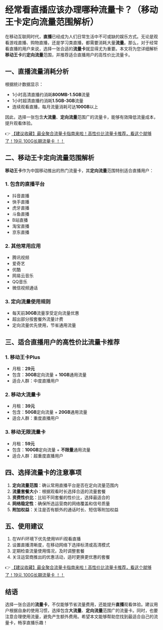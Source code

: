 # 经常看直播应该办理哪种流量卡？（移动王卡定向流量范围解析）

在移动互联网时代，**直播**已经成为人们日常生活中不可或缺的娱乐方式。无论是观看游戏直播、购物直播，还是学习类直播，都需要消耗大量**流量**。那么，对于经常看直播的用户来说，选择一张合适的**流量卡**就显得尤为重要。本文将为您详细解析**移动王卡**的**定向流量**范围，并推荐适合直播用户的高性价比流量卡。

## 一、直播流量消耗分析

根据统计数据显示：
- 1小时高清直播约消耗**800MB-1.5GB**流量
- 1小时超清直播约消耗**1.5GB-3GB**流量
- 连续观看直播，每月流量消耗可达**100GB**以上

因此，选择一张包含**大流量**、**定向流量**范围广的流量卡，能够有效降低流量成本，提升观看体验。

👉 [【建议收藏】最全聚合流量卡指南来啦！高性价比流量卡推荐，看这个就够了！19元 100G长期流量卡 ！！](https://bit.ly/Liuliangka)

## 二、移动王卡定向流量范围解析

**移动王卡**作为中国移动推出的热门流量卡，其**定向流量**范围特别适合直播用户：

### 1. 包含的直播平台
- 抖音直播
- 快手直播
- 虎牙直播
- 斗鱼直播
- B站直播
- 淘宝直播
- 京东直播

### 2. 其他常用应用
- 腾讯视频
- 爱奇艺
- 优酷
- 网易云音乐
- QQ音乐
- 微信视频通话

### 3. 定向流量使用规则
- 每天前**30GB**流量享受定向流量优惠
- 超出部分按套餐外流量计费
- 定向流量优先使用，节省通用流量

## 三、适合直播用户的高性价比流量卡推荐

### 1. 移动王卡Plus
- 月租：**29元**
- 包含：**30GB**定向流量 + **10GB**通用流量
- 适合人群：中度直播用户

### 2. 移动大流量卡
- 月租：**39元**
- 包含：**50GB**定向流量 + **20GB**通用流量
- 适合人群：重度直播用户

### 3. 移动无限流量卡
- 月租：**59元**
- 包含：**100GB**定向流量 + **不限量**通用流量
- 适合人群：超重度直播用户

## 四、选择流量卡的注意事项

1. **定向流量范围**：确认常用直播平台是否在定向流量范围内
2. **流量套餐大小**：根据观看时长选择合适的流量套餐
3. **资费性价比**：比较不同套餐的性价比，选择最适合的
4. **网络稳定性**：确保所选运营商的网络覆盖和信号质量
5. **附加权益**：关注是否有额外的通话时长、短信等附加权益

## 五、使用建议

1. 在WiFi环境下优先使用WiFi观看直播
2. 设置直播清晰度，在移动网络下选择标清或高清模式
3. 定期检查流量使用情况，及时调整套餐
4. 关注运营商推出的优惠活动，适时更换更优惠的套餐

👉 [【建议收藏】最全聚合流量卡指南来啦！高性价比流量卡推荐，看这个就够了！19元 100G长期流量卡 ！！](https://bit.ly/Liuliangka)

## 结语

选择一张合适的**流量卡**，不仅能够节省流量费用，还能提升**直播**观看体验。建议用户根据自身的使用习惯，选择包含**大流量**、**定向流量**范围广的流量卡。同时，也要注意合理使用流量，避免产生额外费用。希望本文能够帮助您找到最适合自己的流量卡，畅享直播乐趣！